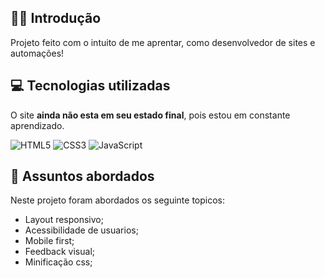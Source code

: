 ## 😶‍🌫️ Introdução

Projeto feito com o intuito de me aprentar, como desenvolvedor de sites e automações!


## 💻 Tecnologias utilizadas

O site **ainda não esta em seu estado final**, pois estou em constante aprendizado.

![HTML5](https://img.shields.io/badge/html5-%23E34F26.svg?style=for-the-badge&logo=html5&logoColor=white)
![CSS3](https://img.shields.io/badge/css3-%231572B6.svg?style=for-the-badge&logo=css3&logoColor=white)
![JavaScript](https://img.shields.io/badge/javascript-%23323330.svg?style=for-the-badge&logo=javascript&logoColor=%23F7DF1E)

## 📰 Assuntos abordados

Neste projeto foram abordados os seguinte topicos:

+ Layout responsivo;
+ Acessibilidade de usuarios;
+ Mobile first;
+ Feedback visual;
+ Minificação css;
